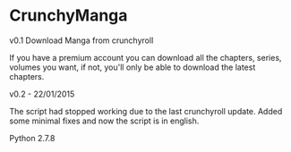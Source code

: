 CrunchyManga
============
v0.1
Download Manga from crunchyroll

If you have a premium account you can download all the chapters, series, volumes you want, if not, you'll only be able to download the latest chapters.

v0.2 - 22/01/2015

The script had stopped working due to the last crunchyroll update. Added some minimal fixes and now the script is in english.


Python 2.7.8

